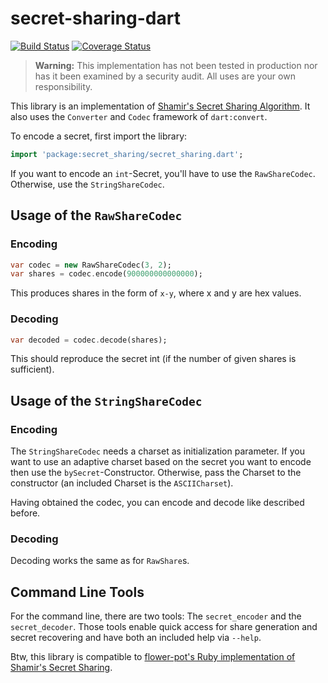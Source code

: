 secret-sharing-dart
===================
[![Build Status](https://drone.io/github.com/Adracus/secret-sharing-dart/status.png)](https://drone.io/github.com/Adracus/secret-sharing-dart/latest)
[![Coverage Status](https://coveralls.io/repos/duse-io/secret-sharing-dart/badge.svg?branch=master)](https://coveralls.io/r/duse-io/secret-sharing-dart?branch=master)
> **Warning:** This implementation has not been tested in production nor has it been examined by a security audit.
> All uses are your own responsibility.

This library is an implementation of [Shamir's Secret Sharing Algorithm](http://en.wikipedia.org/wiki/Shamir%27s_Secret_Sharing).
It also uses the `Converter` and `Codec` framework of `dart:convert`.

To encode a secret, first import the library:

```dart
import 'package:secret_sharing/secret_sharing.dart';
```

If you want to encode an `int`-Secret, you'll have to use the `RawShareCodec`. Otherwise,
use the `StringShareCodec`.

Usage of the `RawShareCodec`
----------------------------

### Encoding

```dart
var codec = new RawShareCodec(3, 2);
var shares = codec.encode(900000000000000);
```

This produces shares in the form of `x-y`, where x and y are hex values.

### Decoding

```dart
var decoded = codec.decode(shares);
```

This should reproduce the secret int (if the number of given shares is sufficient).

Usage of the `StringShareCodec`
-------------------------------

### Encoding

The `StringShareCodec` needs a charset as initialization parameter. If you want
to use an adaptive charset based on the secret you want to encode then use the
`bySecret`-Constructor. Otherwise, pass the Charset to the constructor (an included
Charset is the `ASCIICharset`).

Having obtained the codec, you can encode and decode like described before.

### Decoding

Decoding works the same as for `RawShare`s.


Command Line Tools
------------------

For the command line, there are two tools: The `secret_encoder` and the `secret_decoder`.
Those tools enable quick access for share generation and secret recovering and have both
an included help via `--help`.

Btw, this library is compatible to [flower-pot's Ruby implementation of Shamir's Secret Sharing](https://github.com/flower-pot/secret_sharing).
